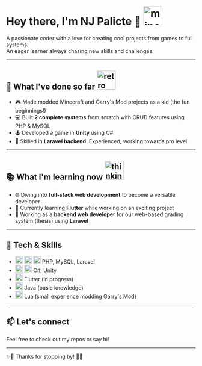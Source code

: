 # Hey there, I'm NJ Palicte 👋 <img src="https://media.giphy.com/media/13CoXDiaCcCoyk/giphy.gif" alt="minecraft gif" height="50" />

A passionate coder with a love for creating cool projects from games to full systems.  
An eager learner always chasing new skills and challenges.

---

## 🚀 What I've done so far <img src="https://media3.giphy.com/media/v1.Y2lkPTc5MGI3NjExempldTMwZHd5ZmN2emt0dWI5aHRzMTIzeHJ4bzJpb3M5b2hoM2NoeCZlcD12MV9pbnRlcm5hbF9naWZfYnlfaWQmY3Q9Zw/szaTML0LZFAQa3do7Y/giphy.gif" alt="retro game controller" height="50" /> 

- 🎮 Made modded Minecraft and Garry's Mod projects as a kid (the fun beginnings!)
- 💻 Built **2 complete systems** from scratch with CRUD features using PHP & MySQL  
- 🕹️ Developed a game in **Unity** using C# 
- 🌱 Skilled in **Laravel backend**. Experienced, working towards pro level

---

## 📚 What I'm learning now <img src="https://media1.giphy.com/media/v1.Y2lkPTc5MGI3NjExNHB2aWZlZHlncDJwZWh4aGpiYTUwYjFxZmQ4OTNtaHY5NzhhYzk1eiZlcD12MV9pbnRlcm5hbF9naWZfYnlfaWQmY3Q9Zw/1OrIIOIcRTDaNidc5p/giphy.gif" alt="thinking" height="50">

- 🌐 Diving into **full-stack web development** to become a versatile developer  
- 📱 Currently learning **Flutter** while working on an exciting project
- 💼 Working as a **backend web developer** for our web-based grading system (thesis) using **Laravel**

---

## 🔧 Tech & Skills

- <img src="https://cdn.jsdelivr.net/gh/devicons/devicon/icons/php/php-original.svg" alt="PHP" width="20" height="20" /> <img src="https://cdn.jsdelivr.net/gh/devicons/devicon/icons/mysql/mysql-original.svg" alt="MySQL" width="20" height="20" /> <img src="https://cdn.jsdelivr.net/gh/devicons/devicon/icons/laravel/laravel-original.svg" alt="Laravel" width="20" height="20" /> PHP, MySQL, Laravel  
- <img src="https://cdn.jsdelivr.net/gh/devicons/devicon/icons/csharp/csharp-original.svg" alt="C#" width="20" height="20" /> <img src="https://cdn.jsdelivr.net/gh/devicons/devicon/icons/unity/unity-original.svg" alt="Unity" width="20" height="20" /> C#, Unity  
- <img src="https://cdn.jsdelivr.net/gh/devicons/devicon/icons/flutter/flutter-original.svg" alt="Flutter" width="20" height="20" /> Flutter (in progress)  
- <img src="https://cdn.jsdelivr.net/gh/devicons/devicon/icons/java/java-original.svg" alt="Java" width="20" height="20" /> Java (basic knowledge)  
- <img src="https://cdn.jsdelivr.net/gh/devicons/devicon/icons/lua/lua-original.svg" alt="Lua" width="20" height="20" /> Lua (small experience modding Garry's Mod)


---

## 📫 Let's connect

Feel free to check out my repos or say hi!

---

✨👾 Thanks for stopping by! 👾✨



